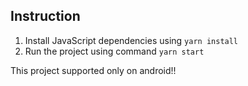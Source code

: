 ## Instruction
1. Install JavaScript dependencies using `yarn install`
2. Run the project using command `yarn start`

This project supported only on android!!

